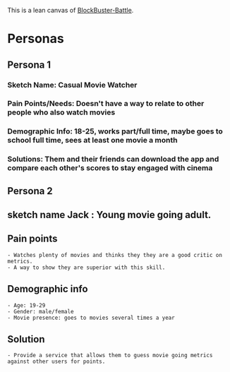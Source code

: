 This is a lean canvas of [BlockBuster-Battle](https://docs.google.com/presentation/d/1OcTqxZ31IXaUj5rrwnZNhgPWHlvmGaQXpd2fDqiyvZg/edit?usp=sharing).

# Personas

## Persona 1
### Sketch Name: Casual Movie Watcher
### Pain Points/Needs: Doesn't have a way to relate to other people who also watch movies
### Demographic Info: 18-25, works part/full time, maybe goes to school full time, sees at least one movie a month
### Solutions: Them and their friends can download the app and compare each other's scores to stay engaged with cinema

## Persona 2 
## sketch name Jack : Young movie going adult.
## Pain points
    - Watches plenty of movies and thinks they they are a good critic on metrics.
    - A way to show they are superior with this skill.
## Demographic info
    - Age: 19-29
    - Gender: male/female
    - Movie presence: goes to movies several times a year
## Solution
    - Provide a service that allows them to guess movie going metrics against other users for points.




